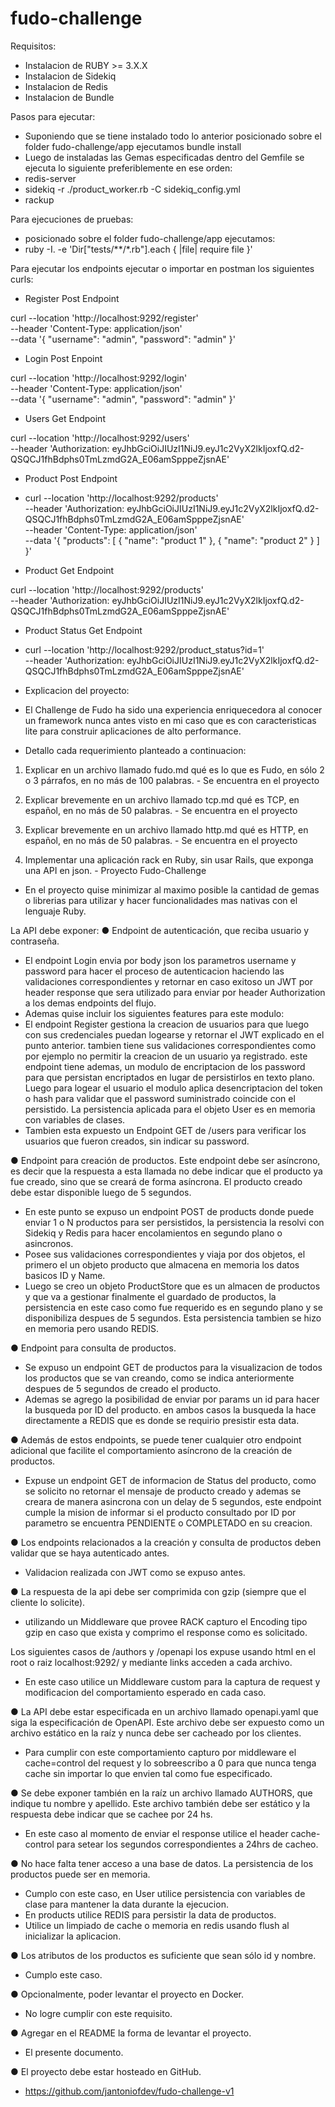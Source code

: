 # fudo-challenge

Requisitos:
- Instalacion de RUBY >= 3.X.X
- Instalacion de Sidekiq
- Instalacion de Redis
- Instalacion de Bundle

Pasos para ejecutar:
- Suponiendo que se tiene instalado todo lo anterior posicionado sobre el folder fudo-challenge/app ejecutamos bundle install
- Luego de instaladas las Gemas especificadas dentro del Gemfile se ejecuta lo siguiente preferiblemente en ese orden:
- redis-server
- sidekiq -r ./product_worker.rb -C sidekiq_config.yml
- rackup

Para ejecuciones de pruebas:
- posicionado sobre el folder fudo-challenge/app ejecutamos:
- ruby -I. -e 'Dir["tests/**/*.rb"].each { |file| require file }'

Para ejecutar los endpoints ejecutar o importar en postman los siguientes curls:

- Register Post Endpoint

curl --location 'http://localhost:9292/register' \
--header 'Content-Type: application/json' \
--data '{
    "username": "admin",
    "password": "admin"
}'

- Login Post Enpoint

curl --location 'http://localhost:9292/login' \
--header 'Content-Type: application/json' \
--data '{
    "username": "admin",
    "password": "admin"
}'

- Users Get Endpoint

curl --location 'http://localhost:9292/users' \
--header 'Authorization: eyJhbGciOiJIUzI1NiJ9.eyJ1c2VyX2lkIjoxfQ.d2-QSQCJ1fhBdphs0TmLzmdG2A_E06amSpppeZjsnAE'

- Product Post Endpoint

- curl --location 'http://localhost:9292/products' \
--header 'Authorization: eyJhbGciOiJIUzI1NiJ9.eyJ1c2VyX2lkIjoxfQ.d2-QSQCJ1fhBdphs0TmLzmdG2A_E06amSpppeZjsnAE' \
--header 'Content-Type: application/json' \
--data '{
    "products": [
        {
            "name": "product 1"
        },
        {
            "name": "product 2"
        }
    ]
}'

- Product Get Endpoint

curl --location 'http://localhost:9292/products' \
--header 'Authorization: eyJhbGciOiJIUzI1NiJ9.eyJ1c2VyX2lkIjoxfQ.d2-QSQCJ1fhBdphs0TmLzmdG2A_E06amSpppeZjsnAE'

- Product Status Get Endpoint

- curl --location 'http://localhost:9292/product_status?id=1' \
--header 'Authorization: eyJhbGciOiJIUzI1NiJ9.eyJ1c2VyX2lkIjoxfQ.d2-QSQCJ1fhBdphs0TmLzmdG2A_E06amSpppeZjsnAE'

- Explicacion del proyecto:
- El Challenge de Fudo ha sido una experiencia enriquecedora al conocer un framework nunca antes visto en mi caso
que es con caracteristicas lite para construir aplicaciones de alto performance.

- Detallo cada requerimiento planteado a continuacion:

1. Explicar en un archivo llamado fudo.md qué es lo que es Fudo, en sólo 2 o 3 párrafos, en no
más de 100 palabras. - Se encuentra en el proyecto

2. Explicar brevemente en un archivo llamado tcp.md qué es TCP, en español, en no más de 50
palabras. - Se encuentra en el proyecto

3. Explicar brevemente en un archivo llamado http.md qué es HTTP, en español, en no más de 50
palabras. - Se encuentra en el proyecto

4. Implementar una aplicación rack en Ruby, sin usar Rails, que exponga una API en
json. - Proyecto Fudo-Challenge
- En el proyecto quise minimizar al maximo posible la cantidad de gemas o librerias para utilizar y hacer funcionalidades mas nativas con el lenguaje Ruby.

La API debe exponer:
● Endpoint de autenticación, que reciba usuario y contraseña.
- El endpoint Login envia por body json los parametros username y password para hacer el proceso de autenticacion haciendo las validaciones correspondientes y retornar en caso exitoso un JWT por header response que sera utilizado para enviar por header Authorization a los demas endpoints del flujo.
- Ademas quise incluir los siguientes features para este modulo:
- El endpoint Register gestiona la creacion de usuarios para que luego con sus credenciales puedan logearse y retornar el JWT explicado en el punto anterior. tambien tiene sus validaciones correspondientes como por ejemplo no permitir la creacion de un usuario ya registrado.
este endpoint tiene ademas, un modulo de encriptacion de los password para que persistan encriptados en lugar de persistirlos en texto plano.
Luego para logear el usuario el modulo aplica desencriptacion del token o hash para validar que el password suministrado coincide con el persistido. La persistencia aplicada para el objeto User es en memoria con variables de clases.
- Tambien esta expuesto un Endpoint GET de /users para verificar los usuarios que fueron creados, sin indicar su password.

● Endpoint para creación de productos. Este endpoint debe ser asíncrono, es decir que la
respuesta a esta llamada no debe indicar que el producto ya fue creado, sino que se
creará de forma asíncrona. El producto creado debe estar disponible luego de 5
segundos.
- En este punto se expuso un endpoint POST de products donde puede enviar 1 o N productos para ser persistidos, la persistencia la resolvi con Sidekiq y Redis para hacer encolamientos en segundo plano o asincronos.
- Posee sus validaciones correspondientes y viaja por dos objetos, el primero el un objeto producto que almacena en memoria los datos basicos ID y Name.
- Luego se creo un objeto ProductStore que es un almacen de productos y que va a gestionar finalmente el guardado de productos, la persistencia en este caso como fue requerido es en segundo plano y se disponibiliza despues de 5 segundos. Esta persistencia tambien se hizo en memoria pero usando REDIS.

● Endpoint para consulta de productos.
- Se expuso un endpoint GET de productos para la visualizacion de todos los productos que se van creando, como se indica anteriormente despues de 5 segundos de creado el producto.
- Ademas se agrego la posibilidad de enviar por params un id para hacer la busqueda por ID del producto. en ambos casos la busqueda la hace directamente a REDIS que es donde se requirio presistir esta data.

● Además de estos endpoints, se puede tener cualquier otro endpoint adicional que
facilite el comportamiento asíncrono de la creación de productos.
- Expuse un endpoint GET de informacion de Status del producto, como se solicito no retornar el mensaje de producto creado y ademas se creara de manera asincrona con un delay de 5 segundos, este endpoint cumple la mision de informar si el producto consultado por ID por parametro se encuentra PENDIENTE o COMPLETADO en su creacion.

● Los endpoints relacionados a la creación y consulta de productos deben validar que se
haya autenticado antes.
- Validacion realizada con JWT como se expuso antes.

● La respuesta de la api debe ser comprimida con gzip (siempre que el cliente lo solicite).
- utilizando un Middleware que provee RACK capturo el Encoding tipo gzip en caso que exista y comprimo el response como es solicitado.

Los siguientes casos de /authors y /openapi los expuse usando html en el root o raiz localhost:9292/ y mediante links acceden a cada archivo.
- En este caso utilice un Middleware custom para la captura de request y modificacion del comportamiento esperado en cada caso.

● La API debe estar especificada en un archivo llamado openapi.yaml que siga la
especificación de OpenAPI. Este archivo debe ser expuesto como un archivo estático
en la raíz y nunca debe ser cacheado por los clientes.
- Para cumplir con este comportamiento capturo por middleware el cache=control del request y lo sobreescribo a 0 para que nunca tenga cache sin importar lo que envien tal como fue especificado.

● Se debe exponer también en la raíz un archivo llamado AUTHORS, que indique tu nombre
y apellido. Este archivo también debe ser estático y la respuesta debe indicar que se
cachee por 24 hs.
- En este caso al momento de enviar el response utilice el header cache-control para setear los segundos correspondientes a 24hrs de cacheo.

● No hace falta tener acceso a una base de datos. La persistencia de los productos puede
ser en memoria.
- Cumplo con este caso, en User utilice persistencia con variables de clase para mantener la data durante la ejecucion.
- En products utilice REDIS para persistir la data de productos.
- Utilice un limpiado de cache o memoria en redis usando flush al inicializar la aplicacion.

● Los atributos de los productos es suficiente que sean sólo id y nombre.
- Cumplo este caso.

● Opcionalmente, poder levantar el proyecto en Docker.
- No logre cumplir con este requisito.

● Agregar en el README la forma de levantar el proyecto.
- El presente documento.

● El proyecto debe estar hosteado en GitHub.
- https://github.com/jantoniofdev/fudo-challenge-v1
